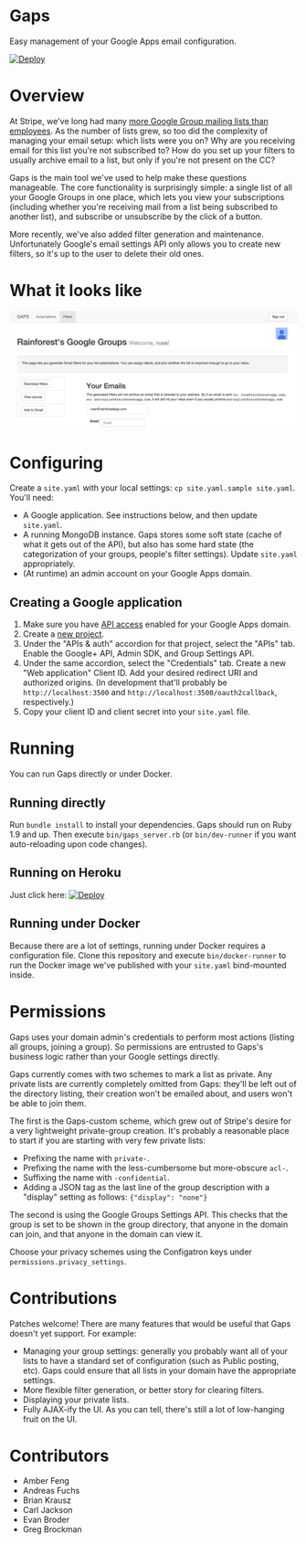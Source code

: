 # Gaps

Easy management of your Google Apps email configuration.

[![Deploy](https://www.herokucdn.com/deploy/button.png)](https://heroku.com/deploy)

# Overview

At Stripe, we've long had many
[more Google Group mailing lists than employees](https://stripe.com/blog/email-transparency). As
the number of lists grew, so too did the complexity of managing your
email setup: which lists were you on? Why are you receiving email for
this list you're not subscribed to? How do you set up your filters to
usually archive email to a list, but only if you're not present on the
CC?

Gaps is the main tool we've used to help make these questions
manageable. The core functionality is surprisingly simple: a single
list of all your Google Groups in one place, which lets you view your
subscriptions (including whether you're receiving mail from a list
being subscribed to another list), and subscribe or unsubscribe by the
click of a button.

More recently, we've also added filter generation and
maintenance. Unfortunately Google's email settings API only allows you
to create new filters, so it's up to the user to delete their old
ones.

# What it looks like

![Gaps](screenshot.png)

# Configuring

Create a `site.yaml` with your local settings: `cp site.yaml.sample
site.yaml`. You'll need:

- A Google application. See instructions below, and then update
  `site.yaml`.
- A running MongoDB instance. Gaps stores some soft state (cache of
  what it gets out of the API), but also has some hard state (the
  categorization of your groups, people's filter settings). Update
  `site.yaml` appropriately.
- (At runtime) an admin account on your Google Apps domain.

## Creating a Google application

1. Make sure you have
  [API access](https://support.google.com/a/answer/60757?hl=en)
  enabled for your Google Apps domain.
2. Create a
   [new project](https://console.developers.google.com/project).
3. Under the "APIs & auth" accordion for that project, select the
   "APIs" tab. Enable the Google+ API, Admin SDK, and Group Settings
   API.
4. Under the same accordion, select the "Credentials" tab. Create a
   new "Web application" Client ID. Add your desired redirect URI and
   authorized origins. (In development that'll probably be
   `http://localhost:3500` and `http://localhost:3500/oauth2callback`,
   respectively.)
5. Copy your client ID and client secret into your `site.yaml` file.

# Running

You can run Gaps directly or under Docker.

## Running directly

Run `bundle install` to install your dependencies. Gaps should run on
Ruby 1.9 and up. Then execute `bin/gaps_server.rb` (or
`bin/dev-runner` if you want auto-reloading upon code changes).

## Running on Heroku

Just click here: [![Deploy](https://www.herokucdn.com/deploy/button.png)](https://heroku.com/deploy)

## Running under Docker

Because there are a lot of settings, running under Docker requires a
configuration file. Clone this repository and execute
`bin/docker-runner` to run the Docker image we've published with your
`site.yaml` bind-mounted inside.

# Permissions

Gaps uses your domain admin's credentials to perform most actions
(listing all groups, joining a group). So permissions are entrusted to
Gaps's business logic rather than your Google settings directly.

Gaps currently comes with two schemes to mark a list as private. Any
private lists are currently completely omitted from Gaps: they'll be
left out of the directory listing, their creation won't be emailed
about, and users won't be able to join them.

The first is the Gaps-custom scheme, which grew out of Stripe's desire
for a very lightweight private-group creation. It's probably a
reasonable place to start if you are starting with very few private
lists:

- Prefixing the name with `private-`.
- Prefixing the name with the less-cumbersome but more-obscure `acl-`.
- Suffixing the name with `-confidential`.
- Adding a JSON tag as the last line of the group description with a
  "display" setting as follows: `{"display": "none"}`

The second is using the Google Groups Settings API. This checks that
the group is set to be shown in the group directory, that anyone in
the domain can join, and that anyone in the domain can view it.

Choose your privacy schemes using the Configatron keys under
`permissions.privacy_settings`.

# Contributions

Patches welcome! There are many features that would be useful that
Gaps doesn't yet support. For example:

- Managing your group settings: generally you probably want all of
  your lists to have a standard set of configuration (such as Public
  posting, etc). Gaps could ensure that all lists in your domain have
  the appropriate settings.
- More flexible filter generation, or better story for clearing
  filters.
- Displaying your private lists.
- Fully AJAX-ify the UI. As you can tell, there's still a lot of
  low-hanging fruit on the UI.

# Contributors

- Amber Feng
- Andreas Fuchs
- Brian Krausz
- Carl Jackson
- Evan Broder
- Greg Brockman
